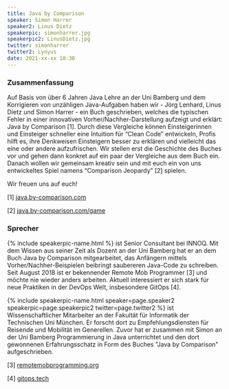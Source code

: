 ```yaml
---
title: Java by Comparison
speaker: Simon Harrer
speaker2: Linus Dietz
speakerpic: simonharrer.jpg
speakerpic2: LinusDietz.jpg
twitter: simonharrer
twitter2: Lynyus
date: 2021-xx-xx 18:30
---
```


### Zusammenfassung

Auf Basis von über 6 Jahren Java Lehre an der Uni Bamberg und dem Korrigieren von unzähligen Java-Aufgaben haben wir - Jörg Lenhard, Linus Dietz und Simon Harrer - ein Buch geschrieben, welches die typischen Fehler in einer innovativen Vorher/Nachher-Darstellung aufzeigt und erklärt: Java by Comparison [1]. Durch diese Vergleiche können Einsteigerinnen und Einsteiger schneller eine Intuition für “Clean Code” entwickeln, Profis hilft es, ihre Denkweisen Einsteigern besser zu erklären und vielleicht das eine oder andere aufzufrischen. Wir stellen erst die Geschichte des Buches vor und gehen dann konkret auf ein paar der Vergleiche aus dem Buch ein. Danach wollen wir gemeinsam kreativ sein und mit euch ein von uns entwickeltes Spiel namens “Comparison Jeopardy” [2] spielen.

Wir freuen uns auf euch!

[1] [java.by-comparison.com](https://java.by-comparison.com)

[2] [java.by-comparison.com/game](https://java.by-comparison.com/game)

### Sprecher


{% include speakerpic-name.html %} ist Senior Consultant bei INNOQ. Mit dem Wissen aus seiner Zeit als Dozent an der Uni Bamberg hat er an dem Buch Java by Comparison mitgearbeitet, das Anfängern mittels Vorher/Nachher-Beispielen beibringt saubereren Java-Code zu schreiben. Seit August 2018 ist er bekennender Remote Mob Programmer [3] und möchte nie wieder anders arbeiten. Aktuell interessiert er sich stark für neue Praktiken in der DevOps Welt, insbesondere GitOps [4].

{% include speakerpic-name.html speaker=page.speaker2 speakerpic=page.speakerpic2 twitter=page.twitter2 %} ist Wissenschaftlicher Mitarbeiter an der Fakultät für Informatik der Technischen Uni München. Er forscht dort zu Empfehlungsdiensten für Reisende und Mobilität im Generellen. Zuvor hat er zusammen mit Simon an der Uni Bamberg Programmierung in Java unterrichtet und den dort gewonnenen Erfahrungsschatz in Form des Buches "Java by Comparison" aufgeschrieben.

[3] [remotemobprogramming.org](https://remotemobprogramming.org)

[4] [gitops.tech](https://gitops.tech)
